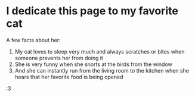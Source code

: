 # **I dedicate this page to my favorite cat**

A few facts about her: 

1. My cat loves to sleep very much and always scratches or bites when someone prevents her from doing it
2. She is very funny when she snorts at the birds from the window
3. And she can instantly run from the living room to the kitchen when she hears that her favorite food is being opened

:3
